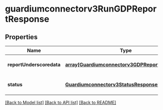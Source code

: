 # guardiumconnectorv3RunGDPReportResponse

## Properties
Name | Type | Description | Notes
------------ | ------------- | ------------- | -------------
**reportUnderscoredata** | [**array[Guardiumconnectorv3GDPReportResultRow]**](Guardiumconnectorv3GDPReportResultRow.md) |  | [optional] [default to null]
**status** | [**Guardiumconnectorv3StatusResponseBase**](Guardiumconnectorv3StatusResponseBase.md) |  | [optional] [default to null]

[[Back to Model list]](../README.md#documentation-for-models) [[Back to API list]](../README.md#documentation-for-api-endpoints) [[Back to README]](../README.md)


